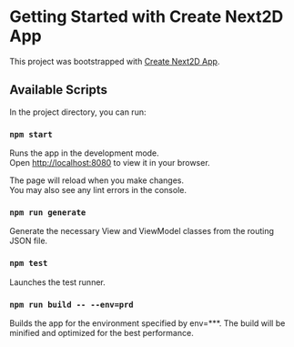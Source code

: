 # Getting Started with Create Next2D App

This project was bootstrapped with [Create Next2D App](https://github.com/Next2D/create-next2d-app).

## Available Scripts

In the project directory, you can run:

### `npm start`

Runs the app in the development mode.\
Open [http://localhost:8080](http://localhost:8080) to view it in your browser.

The page will reload when you make changes.\
You may also see any lint errors in the console.

### `npm run generate`

Generate the necessary View and ViewModel classes from the routing JSON file.

### `npm test`

Launches the test runner.

### `npm run build -- --env=prd`

Builds the app for the environment specified by env=***.
The build will be minified and optimized for the best performance.